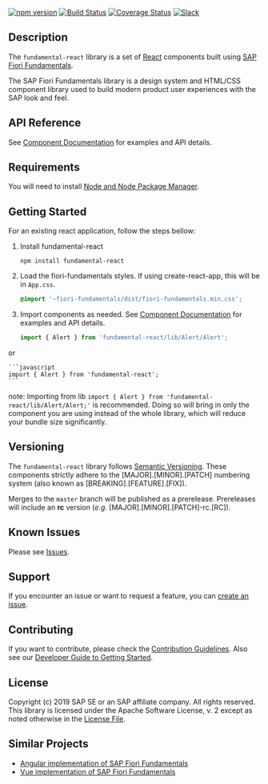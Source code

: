 [![npm version](https://badge.fury.io/js/fundamental-react.svg)](//www.npmjs.com/package/fundamental-react)
[![Build Status](https://travis-ci.org/SAP/fundamental-react.svg?branch=master)](https://travis-ci.org/SAP/fundamental-react)
[![Coverage Status](https://coveralls.io/repos/github/SAP/fundamental-react/badge.svg?branch=master)](https://coveralls.io/github/SAP/fundamental-react?branch=master)
[![Slack](https://img.shields.io/badge/slack-ui--fundamentals-blue.svg?logo=slack)](https://ui-fundamentals.slack.com)

## Description

The `fundamental-react` library is a set of [React](https://reactjs.org/) components built using [SAP Fiori Fundamentals](https://sap.github.io/fundamental/).

The SAP Fiori Fundamentals library is a design system and HTML/CSS component library used to build modern product user experiences with the SAP look and feel.

## API Reference

See [Component Documentation](https://sap.github.io/fundamental-react/) for examples and API details.

## Requirements

You will need to install [Node and Node Package Manager](https://www.npmjs.com/get-npm).

## Getting Started

For an existing react application, follow the steps bellow:

1. Install fundamental-react

    ```
    npm install fundamental-react
    ```

1. Load the fiori-fundamentals styles. If using create-react-app, this will be in `App.css`.

    ```scss
    @import '~fiori-fundamentals/dist/fiori-fundamentals.min.css';
    ```

1. Import components as needed. See [Component Documentation](https://sap.github.io/fundamental-react/) for examples and API details.
    ```javascript
    import { Alert } from 'fundamental-react/lib/Alert/Alert';
    ```

or

    ```javascript
    import { Alert } from 'fundamental-react';
    ```

note: Importing from lib `import { Alert } from 'fundamental-react/lib/Alert/Alert;'` is recommended. Doing so will bring in only the component you are using instead of the whole library, which will reduce your bundle size significantly.


## Versioning

The `fundamental-react` library follows [Semantic Versioning](https://semver.org/). These components strictly adhere to the [MAJOR].[MINOR].[PATCH] numbering system (also known as [BREAKING].[FEATURE].[FIX]).

Merges to the `master` branch will be published as a prerelease. Prereleases will include an **rc** version (_e.g._ [MAJOR].[MINOR].[PATCH]-rc.[RC]).

## Known Issues

Please see [Issues](https://github.com/SAP/fundamental-react/issues).

## Support

If you encounter an issue or want to request a feature, you can [create an issue](https://github.com/SAP/fundamental-react/issues/new).

## Contributing

If you want to contribute, please check the [Contribution Guidelines](./.github/CONTRIBUTING.md). Also see our [Developer Guide to Getting Started](https://github.com/SAP/fundamental-react/wiki/Developer-Guide).

## License

Copyright (c) 2019 SAP SE or an SAP affiliate company. All rights reserved.
This library is licensed under the Apache Software License, v. 2 except as noted otherwise in the [License File](https://github.com/SAP/fundamental-react/blob/master/LICENSE.txt).

## Similar Projects

-   [Angular implementation of SAP Fiori Fundamentals](https://github.com/SAP/fundamental-ngx)
-   [Vue implementation of SAP Fiori Fundamentals](https://github.com/SAP/fundamental-vue)
